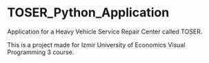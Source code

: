 # TOSER_Python_Application
 
Application for a Heavy Vehicle Service Repair Center called TOSER.

This is a project made for Izmir University of Economics Visual Programming 3 course.